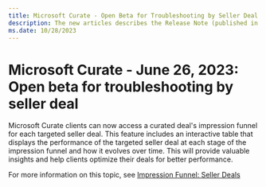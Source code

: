 ```yaml
---
title: Microsoft Curate - Open Beta for Troubleshooting by Seller Deal
description: The new articles describes the Release Note (published in 26th of June, 2023) that talks about the latest updates. The note explains the open beta for troubleshooting.
ms.date: 10/28/2023
---
```


# Microsoft Curate - June 26, 2023: Open beta for troubleshooting by seller deal

Microsoft Curate clients can now access a curated deal's impression funnel for each targeted seller deal. This feature includes an interactive table that displays the performance of the targeted seller deal at each stage of the impression funnel and how it evolves over time. This will provide valuable insights and help clients optimize their deals for better performance.

For more information on this topic, see [Impression Funnel: Seller Deals](impression-funnel-seller-deals-curate.md)
